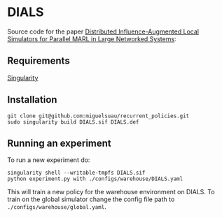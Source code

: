 # DIALS

Source code for the paper [Distributed Influence-Augmented Local Simulators for Parallel MARL in Large Networked Systems](https://openreview.net/forum?id=lKFOwaYNQlb):

## Requirements
[Singularity](https://sylabs.io/docs/)

## Installation
```console 
git clone git@github.com:miguelsuau/recurrent_policies.git
sudo singularity build DIALS.sif DIALS.def
```

## Running an experiment
To run a new experiment do:

```console
singularity shell --writable-tmpfs DIALS.sif
python experiment.py with ./configs/warehouse/DIALS.yaml
```
This will train a new policy for the warehouse environment on DIALS. To train on the global simulator change the config file path to `./configs/warehouse/global.yaml`.
